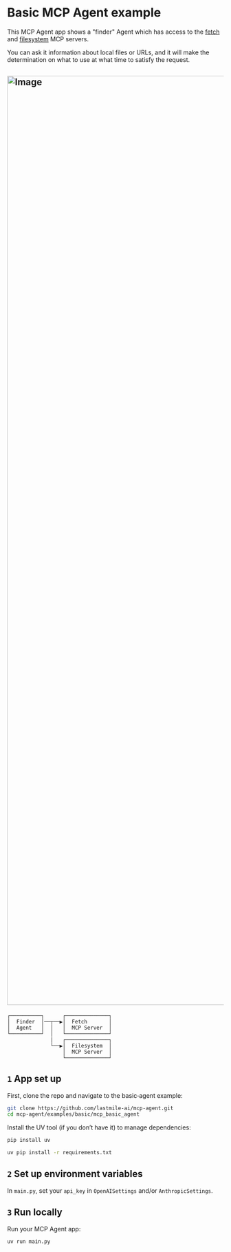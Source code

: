 # Basic MCP Agent example

This MCP Agent app shows a "finder" Agent which has access to the [fetch](https://github.com/modelcontextprotocol/servers/tree/main/src/fetch) and [filesystem](https://github.com/modelcontextprotocol/servers/tree/main/src/filesystem) MCP servers.

You can ask it information about local files or URLs, and it will make the determination on what to use at what time to satisfy the request.

## <img width="2160" alt="Image" src="https://github.com/user-attachments/assets/14cbfdf4-306f-486b-9ec1-6576acf0aeb7" />

```plaintext
┌──────────┐      ┌──────────────┐
│  Finder  │──┬──▶│  Fetch       │
│  Agent   │  │   │  MCP Server  │
└──────────┘  │   └──────────────┘
              |   ┌──────────────┐
              └──▶│  Filesystem  │
                  │  MCP Server  │
                  └──────────────┘
```

## `1` App set up

First, clone the repo and navigate to the basic‑agent example:

```bash
git clone https://github.com/lastmile-ai/mcp-agent.git
cd mcp-agent/examples/basic/mcp_basic_agent
```

Install the UV tool (if you don’t have it) to manage dependencies:

```bash
pip install uv

uv pip install -r requirements.txt
```

## `2` Set up environment variables

In `main.py`, set your `api_key` in `OpenAISettings` and/or `AnthropicSettings`.

## `3` Run locally

Run your MCP Agent app:

```bash
uv run main.py
```
